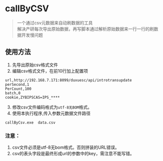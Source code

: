 # callByCSV

> 一个通过csv元数据来自动刷数据的工具\
解决产研每次导出原始数据，再写脚本通过解析原始数据来一行一行的刷数据开发慢问题

## 使用方法
1. 先导出原始csv格式文件
2. 编辑csv格式文件，在前10行加上配置项
```csv
url,http://192.168.7.171:8099/duxuesc/api/introtransupdate
perSecond,1
PerCount,100
batch,0
cookie,ZYBIPSCAS=IPS_****
```
3. 修改csv文件编码格式为`utf-8无BOM`格式。
4. 使用本执行程序,传入参数元数据文件路径 
```shell
callByCsv.exe  data.csv 
```

### 注意：
1. csv文件必须是utf-8无bom格式。否则拼装的URL错误。
2. csv的表头字段是最终形成url的参数中的key，需注意不能写错。
